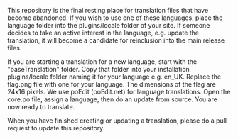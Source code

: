 This repository is the final resting place for translation files that have become abandoned. If you wish to use one of these languages, place the language folder into the plugins/locale folder of your site. If someone decides to take an active interest in the language, e.g. update the translation, it will become a candidate for reinclusion into the main release files.

If you are starting a translation for a new language, start with the "baseTranslation" folder. Copy that folder into your installation plugins/locale folder naming it for your language e.g. en_UK. Replace the flag.png file with one for your language. The dimensions of the flag are 24x16 pixels. We use poEdit (poEdit.net) for language translations. Open the core.po file, assign a language, then do an update from source. You are now ready to translate.

When you have finished creating or updating a translation, please do a pull request to update this repository.
